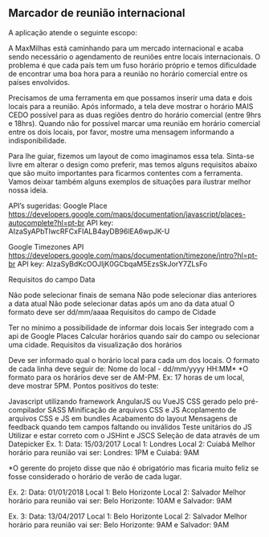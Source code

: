 ## Marcador de reunião internacional

A aplicação atende o seguinte escopo:

A MaxMilhas está caminhando para um mercado internacional e acaba sendo necessário o agendamento de reuniões entre locais internacionais. O problema é que cada país tem um fuso horário próprio e temos dificuldade de encontrar uma boa hora para a reunião no horário comercial entre os países envolvidos.

Precisamos de uma ferramenta em que possamos inserir uma data e dois locais para a reunião. Após informado, a tela deve mostrar o horário MAIS CEDO possível para as duas regiões dentro do horário comercial (entre 9hrs e 18hrs). Quando não for possível marcar uma reunião em horário comercial entre os dois locais, por favor, mostre uma mensagem informando a indisponibilidade.

Para lhe guiar, fizemos um layout de como imaginamos essa tela. Sinta-se livre em alterar o design como preferir, mas temos alguns requisitos abaixo que são muito importantes para ficarmos contentes com a ferramenta. Vamos deixar também alguns exemplos de situações para ilustrar melhor nossa ideia.

API’s sugeridas: Google Place
https://developers.google.com/maps/documentation/javascript/places-autocomplete?hl=pt-br
API key: AIzaSyAPbTIwcRFCxFIALB4ayDB96lEA6wpJK-U

Google Timezones API
https://developers.google.com/maps/documentation/timezone/intro?hl=pt-br
API key: AIzaSyBdKcOOJljK0GCbqaM5EzsSkJorY7ZLsFo

Requisitos do campo Data

Não pode selecionar finais de semana
Não pode selecionar dias anteriores a data atual
Não pode selecionar datas após um ano da data atual
O formato deve ser dd/mm/aaaa
Requisitos do campo de Cidade

Ter no mínimo a possibilidade de informar dois locais
Ser integrado com a api de Google Places
Calcular horários quando sair do campo ou selecionar uma cidade.
Requisitos da visualização dos horários

Deve ser informado qual o horário local para cada um dos locais.
O formato de cada linha deve seguir de:
Nome do local - dd/mm/yyyy HH:MM*
*O formato para os horários deve ser de AM-PM. Ex: 17 horas de um local, deve mostrar 5PM.
Pontos positivos do teste:

Javascript utilizando framework AngularJS ou VueJS
CSS gerado pelo pré-compilador SASS
Minificação de arquivos CSS e JS
Acoplamento de arquivos CSS e JS em bundles
Acabamento do layout
Mensagens de feedback quando tem campos faltando ou inválidos
Teste unitários do JS
Utilizar e estar correto com o JSHint e JSCS
Seleção de data através de um Datepicker
Ex. 1:
Data: 15/03/2017
Local 1: Londres
Local 2: Cuiabá
Melhor horário para reunião vai ser: Londres: 1PM e Cuiabá: 9AM

*O gerente do projeto disse que não é obrigatório mas ficaria muito feliz se fosse considerado o horário de verão de cada lugar.

Ex. 2:
Data: 01/01/2018
Local 1: Belo Horizonte
Local 2: Salvador
Melhor horário para reunião vai ser: Belo Horizonte: 10AM e Salvador: 9AM

Ex. 3:
Data: 13/04/2017
Local 1: Belo Horizonte
Local 2: Salvador
Melhor horário para reunião vai ser: Belo Horizonte: 9AM e Salvador: 9AM